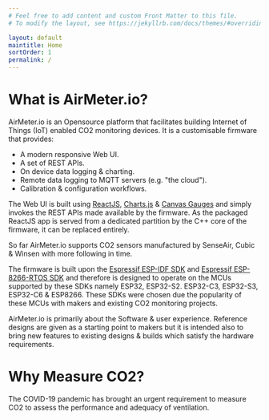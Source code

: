 ```yaml
---
# Feel free to add content and custom Front Matter to this file.
# To modify the layout, see https://jekyllrb.com/docs/themes/#overriding-theme-defaults

layout: default
maintitle: Home 
sortOrder: 1
permalink: /
---
```



# What is AirMeter.io?

AirMeter.io is an Opensource platform that facilitates building Internet of Things (IoT) enabled CO2 monitoring devices. It is a customisable firmware that provides:
- A modern responsive Web UI.
- A set of REST APIs.
- On device data logging & charting.
- Remote data logging to MQTT servers (e.g. "the cloud").
- Calibration & configuration workflows.

The Web UI is built using [ReactJS](https://reactjs.org), [Charts.js](https://www.chartjs.org/)  & [Canvas Gauges](https://canvas-gauges.com/) and simply invokes the REST APIs made available by the firmware. As the packaged ReactJS app is served from a dedicated partition by the C++ core of the firmware, it can be replaced entirely.

So far AirMeter.io supports CO2 sensors manufactured by SenseAir, Cubic & Winsen with more following in time. 

The firmware is built upon the [Espressif ESP-IDF SDK]() and [Espressif ESP-8266-RTOS SDK]() and therefore is designed to operate on the MCUs supported by these SDKs namely ESP32, ESP32-S2. ESP32-C3, ESP32-S3, ESP32-C6 & ESP8266. These SDKs were chosen due the popularity of these MCUs with makers and existing CO2 monitoring projects.

AirMeter.io is primarily about the Software & user experience. Reference designs are given as a starting point to makers but it is intended also to bring new features to existing designs & builds which satisfy the hardware requirements.

# Why Measure CO2?

The COVID-19 pandemic has brought an urgent requirement to measure CO2 to assess the performance and adequacy of ventilation.